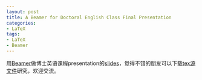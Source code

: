 ```yaml
---
layout: post
title: A Beamer for Doctoral English Class Final Presentation
categories:
- LaTeX
tags:
- LaTeX
- Beamer
---
```


用[Beamer](http://en.wikipedia.org/wiki/Beamer_%28LaTeX%29)做博士英语课程presentation的[slides](http://tonytsai.name/materials/TonyTsai+20130604.pdf)，觉得不错的朋友可以下载[tex源文件](http://tonytsai.name/materials/TonyTsai+20130604.tex)研究，欢迎交流。
